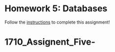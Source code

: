 # Homework 5: Databases

Follow the [instructions](https://make-school-courses.github.io/WEB-1.1-Web-Architecture/#/Assignments/04-Databases) to complete this assignment!
# 1710_Assignent_Five-
